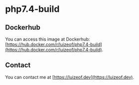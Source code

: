 # php7.4-build

## Dockerhub

You can access this image at Dockerhub: [https://hub.docker.com/r/luizeof/php7.4-build](https://hub.docker.com/r/luizeof/php7.4-build).

## Contact

You can contact me at [https://luizeof.dev](https://luizeof.dev).
